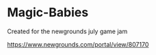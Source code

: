 # Magic-Babies
Created for the newgrounds july game jam

https://www.newgrounds.com/portal/view/807170
